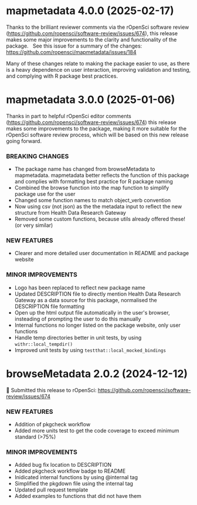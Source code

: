 mapmetadata 4.0.0 (2025-02-17)
=========================

Thanks to the brilliant reviewer comments via the rOpenSci software review (https://github.com/ropensci/software-review/issues/674), this release makes some major improvements to the clarity and functionality of the package.   See this issue for a summary of the changes: https://github.com/ropensci/mapmetadata/issues/184

Many of these changes relate to making the package easier to use, as there is a heavy dependence on user interaction, improving validation and testing, and complying with R package best practices. 

mapmetadata 3.0.0 (2025-01-06)
=========================

Thanks in part to helpful rOpenSci editor comments (https://github.com/ropensci/software-review/issues/674) this release makes some improvements to the package, making it more suitable for the rOpenSci software review process, which will be based on this new release going forward.

### BREAKING CHANGES

* The package name has changed from browseMetadata to mapmetadata. mapmetadata better reflects the function of this package and complies with formatting best practice for R package naming
* Combined the browse function into the map function to simplify package use for the user
* Changed some function names to match object_verb convention
* Now using csv (not json) as the the metadata input to reflect the new structure from Health Data Research Gateway
* Removed some custom functions, because utils already offered these! (or very similar)

### NEW FEATURES

* Clearer and more detailed user documentation in README and package website 

### MINOR IMPROVEMENTS

* Logo has been replaced to reflect new package name
* Updated DESCRIPTION file to directly mention Health Data Research Gateway as a data source for this package, normalised the DESCRIPTION file formatting
* Open up the html output file automatically in the user's browser, insteading of prompting the user to do this manually
* Internal functions no longer listed on the package website, only user functions
* Handle temp directories better in unit tests, by using `withr::local_tempdir()`
* Improved unit tests by using `testthat::local_mocked_bindings`   


browseMetadata 2.0.2 (2024-12-12)
=========================

🥳 Submitted this release to rOpenSci: https://github.com/ropensci/software-review/issues/674

### NEW FEATURES

* Addition of pkgcheck workflow
* Added more units test to get the code coverage to exceed minimum standard (>75%)

### MINOR IMPROVEMENTS

* Added bug fix location to DESCRIPTION
* Added pkgcheck workflow badge to README
* Inidicated internal functions by using @internal tag
* Simplified the pkgdown file using the internal tag
* Updated pull request template
* Added examples to functions that did not have them 
  


